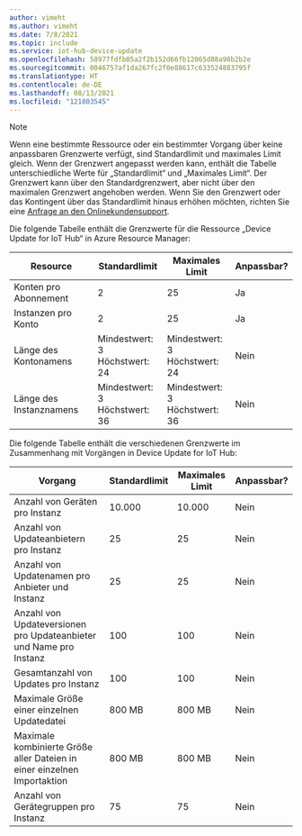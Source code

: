 ```yaml
---
author: vimeht
ms.author: vimeht
ms.date: 7/8/2021
ms.topic: include
ms.service: iot-hub-device-update
ms.openlocfilehash: 58977fdfb05a2f2b152d66fb12065d88a98b2b2e
ms.sourcegitcommit: 0046757af1da267fc2f0e88617c633524883795f
ms.translationtype: HT
ms.contentlocale: de-DE
ms.lasthandoff: 08/13/2021
ms.locfileid: "121803545"
---
```

 > [!NOTE]
 > Wenn eine bestimmte Ressource oder ein bestimmter Vorgang über keine anpassbaren Grenzwerte verfügt, sind Standardlimit und maximales Limit gleich.
 > Wenn der Grenzwert angepasst werden kann, enthält die Tabelle unterschiedliche Werte für „Standardlimit“ und „Maximales Limit“. Der Grenzwert kann über den Standardgrenzwert, aber nicht über den maximalen Grenzwert angehoben werden.
 > Wenn Sie den Grenzwert oder das Kontingent über das Standardlimit hinaus erhöhen möchten, richten Sie eine [Anfrage an den Onlinekundensupport](https://azure.microsoft.com/support/options/).


Die folgende Tabelle enthält die Grenzwerte für die Ressource „Device Update for IoT Hub“ in Azure Resource Manager:

| Resource |  Standardlimit | Maximales Limit | Anpassbar? |
| --- | --- | --- | --- |
| Konten pro Abonnement | 2 | 25 | Ja |
| Instanzen pro Konto | 2 | 25 | Ja |
| Länge des Kontonamens | Mindestwert: 3 <br/> Höchstwert: 24 | Mindestwert: 3 <br/> Höchstwert: 24 | Nein |
| Länge des Instanznamens | Mindestwert: 3 <br/> Höchstwert: 36 | Mindestwert: 3 <br/> Höchstwert: 36 | Nein |



Die folgende Tabelle enthält die verschiedenen Grenzwerte im Zusammenhang mit Vorgängen in Device Update for IoT Hub:

| Vorgang |  Standardlimit | Maximales Limit | Anpassbar? |
| --- | --- | --- | --- |
| Anzahl von Geräten pro Instanz | 10.000 | 10.000 | Nein |
| Anzahl von Updateanbietern pro Instanz | 25 | 25 | Nein |
| Anzahl von Updatenamen pro Anbieter und Instanz | 25 | 25 | Nein |
| Anzahl von Updateversionen pro Updateanbieter und Name pro Instanz | 100 | 100 | Nein |
| Gesamtanzahl von Updates pro Instanz | 100 | 100 | Nein |
| Maximale Größe einer einzelnen Updatedatei | 800 MB | 800 MB | Nein |
| Maximale kombinierte Größe aller Dateien in einer einzelnen Importaktion | 800 MB | 800 MB | Nein |
| Anzahl von Gerätegruppen pro Instanz | 75 | 75 | Nein |
